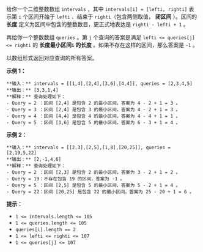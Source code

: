 给你一个二维整数数组 `intervals` ，其中 `intervals[i] = [lefti, righti]` 表示第 `i` 个区间开始于
`lefti` 、结束于 `righti`（包含两侧取值， **闭区间** ）。区间的 **长度** 定义为区间中包含的整数数目，更正式地表达是
`righti - lefti + 1` 。

再给你一个整数数组 `queries` 。第 `j` 个查询的答案是满足 `lefti <= queries[j] <= righti` 的
**长度最小区间`i` 的长度** 。如果不存在这样的区间，那么答案是 `-1` 。

以数组形式返回对应查询的所有答案。

**示例 1：**

    
    
    **输入：** intervals = [[1,4],[2,4],[3,6],[4,4]], queries = [2,3,4,5]
    **输出：** [3,3,1,4]
    **解释：** 查询处理如下：
    - Query = 2 ：区间 [2,4] 是包含 2 的最小区间，答案为 4 - 2 + 1 = 3 。
    - Query = 3 ：区间 [2,4] 是包含 3 的最小区间，答案为 4 - 2 + 1 = 3 。
    - Query = 4 ：区间 [4,4] 是包含 4 的最小区间，答案为 4 - 4 + 1 = 1 。
    - Query = 5 ：区间 [3,6] 是包含 5 的最小区间，答案为 6 - 3 + 1 = 4 。
    

**示例 2：**

    
    
    **输入：** intervals = [[2,3],[2,5],[1,8],[20,25]], queries = [2,19,5,22]
    **输出：** [2,-1,4,6]
    **解释：** 查询处理如下：
    - Query = 2 ：区间 [2,3] 是包含 2 的最小区间，答案为 3 - 2 + 1 = 2 。
    - Query = 19：不存在包含 19 的区间，答案为 -1 。
    - Query = 5 ：区间 [2,5] 是包含 5 的最小区间，答案为 5 - 2 + 1 = 4 。
    - Query = 22：区间 [20,25] 是包含 22 的最小区间，答案为 25 - 20 + 1 = 6 。
    

**提示：**

  * `1 <= intervals.length <= 105`
  * `1 <= queries.length <= 105`
  * `queries[i].length == 2`
  * `1 <= lefti <= righti <= 107`
  * `1 <= queries[j] <= 107`

